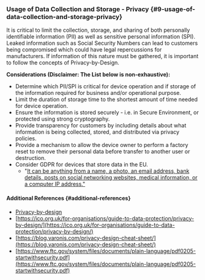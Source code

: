 ### Usage of Data Collection and Storage - Privacy {#9-usage-of-data-collection-and-storage-privacy}

It is critical to limit the collection, storage, and sharing of both personally identifiable information \(PII\) as well as sensitive personal information \(SPI\). Leaked information such as Social Security Numbers can lead to customers being compromised which could have legal repercussions for manufacturers. If information of this nature must be gathered, it is important to follow the concepts of Privacy-by-Design.

**Considerations \(Disclaimer: The List below is non-exhaustive\):**

* Determine which PII/SPI is critical for device operation and if storage of the information required for business and/or operational purpose.
* Limit the duration of storage time to the shortest amount of time needed for device operation.
* Ensure the information is stored securely - i.e. in Secure Environment, or protected using strong cryptography.
* Provide transparency for customers by including details about what information is being collected, stored, and distributed via privacy policies.
* Provide a mechanism to allow the device owner to perform a factory reset to remove their personal data before transfer to another user or destruction.
* Consider GDPR for devices that store data in the EU. 
  * "[It can be anything from a name, a photo, an email address, bank details, posts on social networking websites, medical information, or a computer IP address."](https://www.eugdpr.org/gdpr-faqs.html)

#### Additional References {#additional-references}

* [Privacy-by-design](https://www.ftc.gov/system/files/documents/reports/federal-trade-commission-staff-report-november-2013-workshop-entitled-internet-things-privacy/150127iotrpt.pdf)
* [https://ico.org.uk/for-organisations/guide-to-data-protection/privacy-by-design/](https://ico.org.uk/for-organisations/guide-to-data-protection/privacy-by-design/)
* [https://blog.varonis.com/privacy-design-cheat-sheet/](https://blog.varonis.com/privacy-design-cheat-sheet/)
* [https://www.ftc.gov/system/files/documents/plain-language/pdf0205-startwithsecurity.pdf](https://www.ftc.gov/system/files/documents/plain-language/pdf0205-startwithsecurity.pdf)



